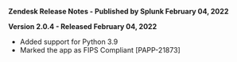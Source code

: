 **Zendesk Release Notes - Published by Splunk February 04, 2022**


**Version 2.0.4 - Released February 04, 2022**

* Added support for Python 3.9
* Marked the app as FIPS Compliant [PAPP-21873]